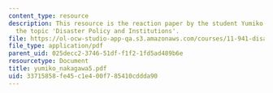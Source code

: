 ```yaml
---
content_type: resource
description: This resource is the reaction paper by the student Yumiko Nakagawa on
  the topic 'Disaster Policy and Institutions'.
file: https://ol-ocw-studio-app-qa.s3.amazonaws.com/courses/11-941-disaster-vulnerability-and-resilience-spring-2005/33715858fe45c1e400f785410cddda90_yumiko_nakagawa5.pdf
file_type: application/pdf
parent_uid: 025decc2-3746-51df-f1f2-1fd5ad489b6e
resourcetype: Document
title: yumiko_nakagawa5.pdf
uid: 33715858-fe45-c1e4-00f7-85410cddda90
---
```

